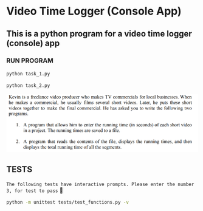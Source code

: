 # Video Time Logger (Console App)

## This is a python program for a video time logger (console) app

### RUN PROGRAM

```bash
python task_1.py
```

```bash
python task_2.py
```

![video-time-logger-instructions](/screenshots/video-time-logger-assignment.png)

## TESTS

`The following tests have interactive prompts. Please enter the number 3, for test to pass` :see_no_evil:

```bash
python -m unittest tests/test_functions.py -v
```
